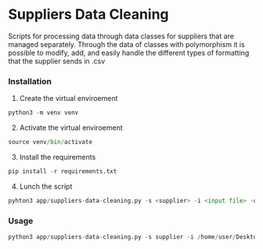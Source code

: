 # Suppliers Data Cleaning

Scripts for processing data through data classes for suppliers that are managed separately. Through the data of classes with polymorphism it is possible to modify, add, and easily handle the different types of formatting that the supplier sends in .csv 

### Installation
1. Create the virtual enviroement
``` python
python3 -m venv venv
```

2. Activate the virtual enviroement
``` python
source venv/bin/activate
```
3. Install the requirements
``` python
pip install -r requirements.txt
```

4. Lunch the script
``` python
pyhton3 app/suppliers-data-cleaning.py -s <supplier> -i <input file> -o <output file>
```  
  
### Usage
``` python
python3 app/suppliers-data-cleaning.py -s supplier -i /home/user/Desktop/cleaning_suppliers_data/app/suppliers_data/yakima_input.csv -o /home/user/Desktop/cleaning_suppliers_data/app/suppliers_data/yakima_output.csv
```
